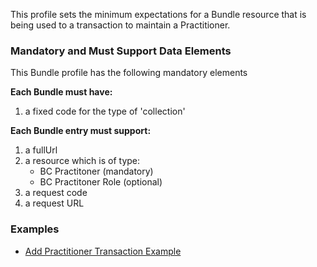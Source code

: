 
This profile sets the minimum expectations for a Bundle resource that is being used to a transaction to maintain a Practitioner.


### Mandatory and Must Support Data Elements

This Bundle profile has the following mandatory elements

**Each Bundle must have:**

1. a fixed code for the type of 'collection'

**Each Bundle entry must support:**

1.  a fullUrl
2.  a resource which is of type: 
	*  BC Practitoner (mandatory)
	*  BC Practitoner Role (optional)
3.  a request code
4.  a request URL


### Examples

- [Add Practitioner Transaction Example](Bundle-Example-AddPractitioner-Bundle.html)
